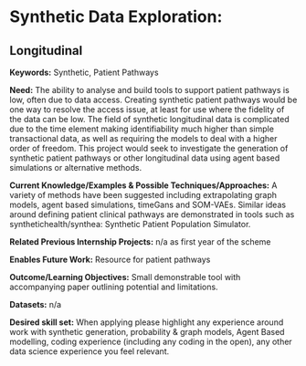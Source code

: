 # Synthetic Data Exploration: 
## Longitudinal

**Keywords:** Synthetic, Patient Pathways

**Need:** The ability to analyse and build tools to support patient pathways is low, often due to data access.  Creating synthetic patient pathways would be one way to resolve the access issue, at least for use where the fidelity of the data can be low.  The field of synthetic longitudinal data is complicated due to the time element making identifiability much higher than simple transactional data, as well as requiring the models to deal with a higher order of freedom.  This project would seek to investigate the generation of synthetic patient pathways or other longitudinal data using agent based simulations or alternative methods. 

**Current Knowledge/Examples & Possible Techniques/Approaches:**  A variety of methods have been suggested including extrapolating graph models, agent based simulations, timeGans and SOM-VAEs.  Similar ideas around defining patient clinical pathways are demonstrated in tools such as synthetichealth/synthea: Synthetic Patient Population Simulator.

**Related Previous Internship Projects:** n/a as first year of the scheme

**Enables Future Work:** Resource for patient pathways 

**Outcome/Learning Objectives:** Small demonstrable tool with accompanying paper outlining potential and limitations.

**Datasets:** n/a

**Desired skill set:** When applying please highlight any experience around work with synthetic generation, probability & graph models, Agent Based modelling, coding experience (including any coding in the open), any other data science experience you feel relevant.
